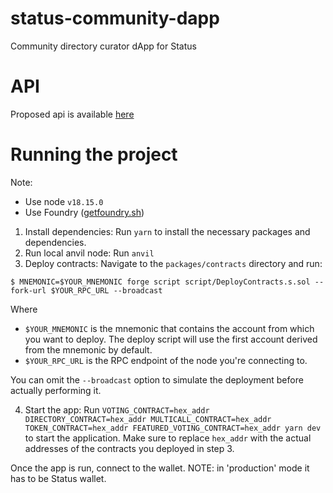 # status-community-dapp

Community directory curator dApp for Status

# API

Proposed api is available [here](API.md)

# Running the project

Note: 
- Use node `v18.15.0`
- Use Foundry ([getfoundry.sh](https://getfoundry.sh))

1. Install dependencies: Run `yarn` to install the necessary packages and dependencies.
2. Run local anvil node: Run `anvil`
3. Deploy contracts: Navigate to the `packages/contracts` directory and run:
```
$ MNEMONIC=$YOUR_MNEMONIC forge script script/DeployContracts.s.sol --fork-url $YOUR_RPC_URL --broadcast
```

Where
- `$YOUR_MNEMONIC` is the mnemonic that contains the account from which you want to deploy. The deploy script will use the first account derived from the mnemonic by default.
- `$YOUR_RPC_URL` is the RPC endpoint of the node you're connecting to.

You can omit the `--broadcast` option to simulate the deployment before actually performing it.

4. Start the app: Run `VOTING_CONTRACT=hex_addr DIRECTORY_CONTRACT=hex_addr MULTICALL_CONTRACT=hex_addr TOKEN_CONTRACT=hex_addr FEATURED_VOTING_CONTRACT=hex_addr yarn dev` to start the application. Make sure to replace `hex_addr` with the actual addresses of the contracts you deployed in step 3.

Once the app is run, connect to the wallet. NOTE: in 'production' mode it has to be Status wallet.
